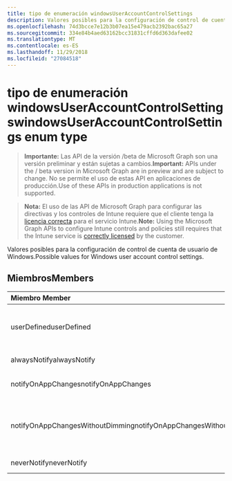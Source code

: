 ```yaml
---
title: tipo de enumeración windowsUserAccountControlSettings
description: Valores posibles para la configuración de control de cuenta de usuario de Windows.
ms.openlocfilehash: 74d3bcce7e12b3b07ea15e479acb2392bac65a27
ms.sourcegitcommit: 334e84b4aed63162bcc31831cffd6d363dafee02
ms.translationtype: MT
ms.contentlocale: es-ES
ms.lasthandoff: 11/29/2018
ms.locfileid: "27084518"
---
```

# <a name="windowsuseraccountcontrolsettings-enum-type"></a><span data-ttu-id="7ed96-103">tipo de enumeración windowsUserAccountControlSettings</span><span class="sxs-lookup"><span data-stu-id="7ed96-103">windowsUserAccountControlSettings enum type</span></span>

> <span data-ttu-id="7ed96-104">**Importante:** Las API de la versión /beta de Microsoft Graph son una versión preliminar y están sujetas a cambios.</span><span class="sxs-lookup"><span data-stu-id="7ed96-104">**Important:** APIs under the / beta version in Microsoft Graph are in preview and are subject to change.</span></span> <span data-ttu-id="7ed96-105">No se permite el uso de estas API en aplicaciones de producción.</span><span class="sxs-lookup"><span data-stu-id="7ed96-105">Use of these APIs in production applications is not supported.</span></span>

> <span data-ttu-id="7ed96-106">**Nota:** El uso de las API de Microsoft Graph para configurar las directivas y los controles de Intune requiere que el cliente tenga la [licencia correcta](https://go.microsoft.com/fwlink/?linkid=839381) para el servicio Intune.</span><span class="sxs-lookup"><span data-stu-id="7ed96-106">**Note:** Using the Microsoft Graph APIs to configure Intune controls and policies still requires that the Intune service is [correctly licensed](https://go.microsoft.com/fwlink/?linkid=839381) by the customer.</span></span>

<span data-ttu-id="7ed96-107">Valores posibles para la configuración de control de cuenta de usuario de Windows.</span><span class="sxs-lookup"><span data-stu-id="7ed96-107">Possible values for Windows user account control settings.</span></span>
## <a name="members"></a><span data-ttu-id="7ed96-108">Miembros</span><span class="sxs-lookup"><span data-stu-id="7ed96-108">Members</span></span>
|<span data-ttu-id="7ed96-109">Miembro	</span><span class="sxs-lookup"><span data-stu-id="7ed96-109">Member</span></span>|<span data-ttu-id="7ed96-110">Valor</span><span class="sxs-lookup"><span data-stu-id="7ed96-110">Value</span></span>|<span data-ttu-id="7ed96-111">Descripción</span><span class="sxs-lookup"><span data-stu-id="7ed96-111">Description</span></span>|
|:---|:---|:---|
|<span data-ttu-id="7ed96-112">userDefined</span><span class="sxs-lookup"><span data-stu-id="7ed96-112">userDefined</span></span>|<span data-ttu-id="7ed96-113">0</span><span class="sxs-lookup"><span data-stu-id="7ed96-113">0</span></span>|<span data-ttu-id="7ed96-114">Definido por el usuario, valor predeterminado, sin intención.</span><span class="sxs-lookup"><span data-stu-id="7ed96-114">User Defined, default value, no intent.</span></span>|
|<span data-ttu-id="7ed96-115">alwaysNotify</span><span class="sxs-lookup"><span data-stu-id="7ed96-115">alwaysNotify</span></span>|<span data-ttu-id="7ed96-116">1</span><span class="sxs-lookup"><span data-stu-id="7ed96-116">1</span></span>|<span data-ttu-id="7ed96-117">Notificarme siempre.</span><span class="sxs-lookup"><span data-stu-id="7ed96-117">Always notify.</span></span>|
|<span data-ttu-id="7ed96-118">notifyOnAppChanges</span><span class="sxs-lookup"><span data-stu-id="7ed96-118">notifyOnAppChanges</span></span>|<span data-ttu-id="7ed96-119">2</span><span class="sxs-lookup"><span data-stu-id="7ed96-119">2</span></span>|<span data-ttu-id="7ed96-120">Notificar en los cambios de la aplicación.</span><span class="sxs-lookup"><span data-stu-id="7ed96-120">Notify on app changes.</span></span>|
|<span data-ttu-id="7ed96-121">notifyOnAppChangesWithoutDimming</span><span class="sxs-lookup"><span data-stu-id="7ed96-121">notifyOnAppChangesWithoutDimming</span></span>|<span data-ttu-id="7ed96-122">3</span><span class="sxs-lookup"><span data-stu-id="7ed96-122">3</span></span>|<span data-ttu-id="7ed96-123">Notificar en los cambios de la aplicación sin atenuar el escritorio.</span><span class="sxs-lookup"><span data-stu-id="7ed96-123">Notify on app changes without dimming desktop.</span></span>|
|<span data-ttu-id="7ed96-124">neverNotify</span><span class="sxs-lookup"><span data-stu-id="7ed96-124">neverNotify</span></span>|<span data-ttu-id="7ed96-125">4</span><span class="sxs-lookup"><span data-stu-id="7ed96-125">4</span></span>|<span data-ttu-id="7ed96-126">No notificar nunca.</span><span class="sxs-lookup"><span data-stu-id="7ed96-126">Never notify.</span></span>|






